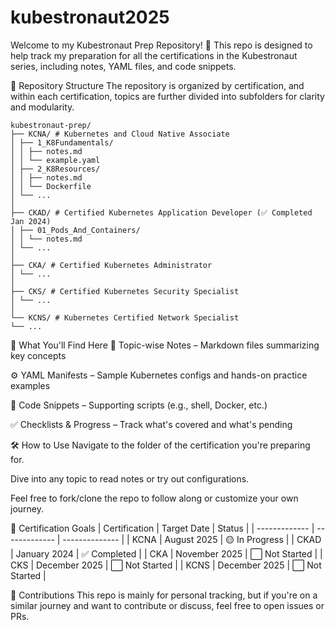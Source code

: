# kubestronaut2025

Welcome to my Kubestronaut Prep Repository! 🚀
  This repo is designed to help track my preparation for all the certifications in the Kubestronaut series, including notes, YAML files, and code snippets.

📁 Repository Structure
  The repository is organized by certification, and within each certification, topics are further divided into subfolders for clarity and modularity.
```
kubestronaut-prep/
├── KCNA/ # Kubernetes and Cloud Native Associate
│ ├── 1_K8Fundamentals/
│ │ ├── notes.md
│ │ └── example.yaml
│ ├── 2_K8Resources/
│ │ ├── notes.md
│ │ └── Dockerfile
│ └── ...
│
├── CKAD/ # Certified Kubernetes Application Developer (✅ Completed Jan 2024)
│ ├── 01_Pods_And_Containers/
│ │ └── notes.md
│ └── ...
│
├── CKA/ # Certified Kubernetes Administrator
│ └── ...
│
├── CKS/ # Certified Kubernetes Security Specialist
│ └── ...
│
└── KCNS/ # Kubernetes Certified Network Specialist
└── ...
```

📌 What You'll Find Here
📒 Topic-wise Notes – Markdown files summarizing key concepts

  ⚙️ YAML Manifests – Sample Kubernetes configs and hands-on practice examples

  🧪 Code Snippets – Supporting scripts (e.g., shell, Docker, etc.)

  ✅ Checklists & Progress – Track what's covered and what's pending

🛠️ How to Use
  Navigate to the folder of the certification you're preparing for.

  Dive into any topic to read notes or try out configurations.

  Feel free to fork/clone the repo to follow along or customize your own journey.

📅 Certification Goals
| Certification | Target Date   | Status         |
| ------------- | ------------- | -------------- |
| KCNA          | August 2025   | 🟡 In Progress |
| CKAD          | January 2024  | ✅ Completed    |
| CKA           | November 2025 | ⬜ Not Started  |
| CKS           | December 2025 | ⬜ Not Started  |
| KCNS          | December 2025 | ⬜ Not Started  |

🙌 Contributions
  This repo is mainly for personal tracking, but if you're on a similar journey and want to contribute or discuss, feel free to open issues or PRs.
